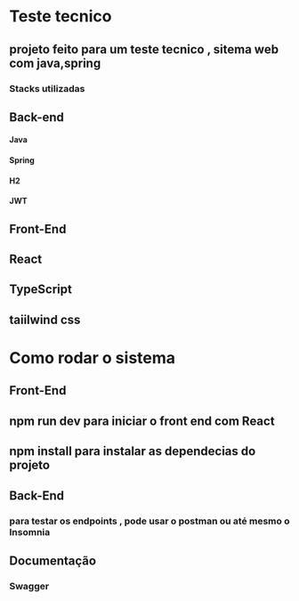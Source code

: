 <h1>Teste tecnico</h1>

<h2>projeto feito para um teste tecnico , sitema web com java,spring</h2>


<h3>Stacks utilizadas</h3>

<h2>Back-end</h2>
<h4>Java</h4>
<h4>Spring</h4>
<h4>H2</h4>
<h4>JWT</h4>

<h2>Front-End</h2>
<h2>React</h2>
<h2>TypeScript</h2>
<h2>taiilwind css</h2>


<h1>Como rodar o  sistema</h1>
<h2>Front-End</h2>
<h2> npm run dev para iniciar o front end com React</h2>
<h2>npm install para instalar as dependecias do projeto</h2>

<h2>Back-End</h2>
<h3> para testar os endpoints , pode usar o postman ou até mesmo o Insomnia</h3>
<h2>Documentação</h2>
<h3>Swagger</h3>
